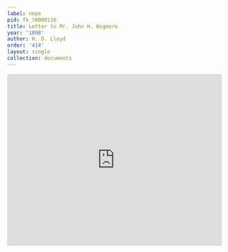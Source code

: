 ```yaml
---
label: nope
pid: fk_70000116
title: Letter to Mr. John H. Wigmore
year: '1898'
author: H. D. Lloyd
order: '414'
layout: single
collection: documents
---
```

<iframe src="https://northwestern.app.box.com/embed/s/lu3vuwduf86ele7rlqj5bti4uobnuoxl?sortColumn=date&view=list" width="500" height="400" frameborder="0" allowfullscreen webkitallowfullscreen msallowfullscreen></iframe>
